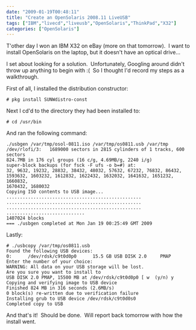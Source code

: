 ```yaml
---
date: "2009-01-19T00:48:11"
title: "Create an OpenSolaris 2008.11 LiveUSB"
tags: ["IBM","livecd","liveusb","OpenSolaris","ThinkPad","X32"]
categories: ["OpenSolaris"]
---
```


T'other day I won an IBM X32 on eBay (more on that tomorrow).  I want to install OpenSolaris on the laptop, but it doesn't have an optical drive...

I set about looking for a solution.  Unfortunately, Googling around didn't throw up anything to begin with :(  So I thought I'd record my steps as a walkthrough.

First of all, I installed the distribution constructor:

```
# pkg install SUNWdistro-const
```

Next I cd'd to the directory they had been installed to:

```
# cd /usr/bin
````

And ran the following command:

```
./usbgen /var/tmp/osol-0811.iso /var/tmp/os0811.usb /var/tmp
/dev/rlofi/3:   1689000 sectors in 2815 cylinders of 1 tracks, 600 sectors
824.7MB in 176 cyl groups (16 c/g, 4.69MB/g, 2240 i/g)
super-block backups (for fsck -F ufs -o b=#) at:
32, 9632, 19232, 28832, 38432, 48032, 57632, 67232, 76832, 86432,
1593632, 1603232, 1612832, 1622432, 1632032, 1641632, 1651232, 1660832,
1670432, 1680032
Copying ISO contents to USB image...
..................................................
..................................................
..................................................
.............................
1407024 blocks
=== ./usbgen completed at Mon Jan 19 00:25:49 GMT 2009
```

Lastly:

```
# ./usbcopy /var/tmp/os0811.usb
Found the following USB devices:
0:      /dev/rdsk/c9t0d0p0      15.5 GB USB DISK 2.0     PMAP
Enter the number of your choice: 
WARNING: All data on your USB storage will be lost.
Are you sure you want to install to
USB DISK 2.0 PMAP, 15500 MB at /dev/rdsk/c9t0d0p0 [ w  (y/n) y
Copying and verifying image to USB device
Finished 824 MB in 316 seconds (2.6MB/s)
0 block(s) re-written due to verification failure
Installing grub to USB device /dev/rdsk/c9t0d0s0
Completed copy to USB
````

And that's it!  Should be done.  Will report back tomorrow with how the install went.
